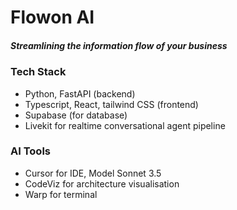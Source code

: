 # Flowon AI
##### Streamlining the information flow of your business

### Tech Stack
- Python, FastAPI (backend)
- Typescript, React, tailwind CSS (frontend)
- Supabase (for database)
- Livekit for realtime conversational agent pipeline


### AI Tools
- Cursor for IDE, Model Sonnet 3.5
- CodeViz for architecture visualisation
- Warp for terminal
  
